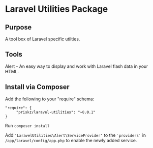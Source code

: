 # Laravel Utilities Package

## Purpose

A tool box of Laravel specific utilties.

## Tools

Alert - An easy way to display and work with Laravel flash data in your HTML.

## Install via Composer

Add the following to your "require" schema:

```
"require": {
     "priskz/laravel-utilities": "~0.0.1"
}
```

Run ```composer install```

Add ```'LaravelUtilities\Alert\ServiceProvider'``` to the ```'providers'``` in ```/app/laravel/config/app.php``` to enable the newly added service.